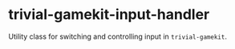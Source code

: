 # trivial-gamekit-input-handler

Utility class for switching and controlling input in `trivial-gamekit`.
